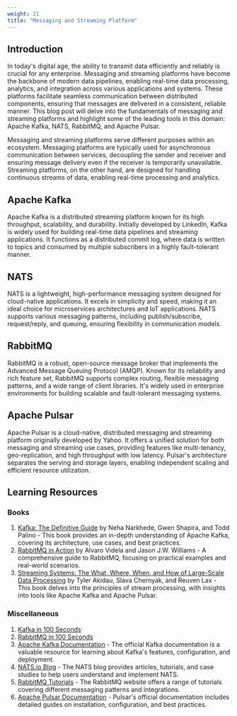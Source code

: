 ```yaml
---
weight: 21
title: "Messaging and Streaming Platform"
---
```


## Introduction

In today's digital age, the ability to transmit data efficiently and reliably is crucial for any enterprise. Messaging and streaming platforms have become the backbone of modern data pipelines, enabling real-time data processing, analytics, and integration across various applications and systems. These platforms facilitate seamless communication between distributed components, ensuring that messages are delivered in a consistent, reliable manner. This blog post will delve into the fundamentals of messaging and streaming platforms and highlight some of the leading tools in this domain: Apache Kafka, NATS, RabbitMQ, and Apache Pulsar.

Messaging and streaming platforms serve different purposes within an ecosystem. Messaging platforms are typically used for asynchronous communication between services, decoupling the sender and receiver and ensuring message delivery even if the receiver is temporarily unavailable. Streaming platforms, on the other hand, are designed for handling continuous streams of data, enabling real-time processing and analytics.

## Apache Kafka

Apache Kafka is a distributed streaming platform known for its high throughput, scalability, and durability. Initially developed by LinkedIn, Kafka is widely used for building real-time data pipelines and streaming applications. It functions as a distributed commit log, where data is written to topics and consumed by multiple subscribers in a highly fault-tolerant manner.

## NATS

NATS is a lightweight, high-performance messaging system designed for cloud-native applications. It excels in simplicity and speed, making it an ideal choice for microservices architectures and IoT applications. NATS supports various messaging patterns, including publish/subscribe, request/reply, and queuing, ensuring flexibility in communication models.

## RabbitMQ

RabbitMQ is a robust, open-source message broker that implements the Advanced Message Queuing Protocol (AMQP). Known for its reliability and rich feature set, RabbitMQ supports complex routing, flexible messaging patterns, and a wide range of client libraries. It's widely used in enterprise environments for building scalable and fault-tolerant messaging systems.

## Apache Pulsar

Apache Pulsar is a cloud-native, distributed messaging and streaming platform originally developed by Yahoo. It offers a unified solution for both messaging and streaming use cases, providing features like multi-tenancy, geo-replication, and high throughput with low latency. Pulsar's architecture separates the serving and storage layers, enabling independent scaling and efficient resource utilization.

## Learning Resources

### Books

1. [Kafka: The Definitive Guide](https://www.amazon.com/Kafka-Definitive-Real-Time-Stream-Processing/dp/1491936169) by Neha Narkhede, Gwen Shapira, and Todd Palino - This book provides an in-depth understanding of Apache Kafka, covering its architecture, use cases, and best practices.
2. [RabbitMQ in Action](https://www.amazon.com/RabbitMQ-Action-Distributed-Messaging-Everyone/dp/1935182978) by Alvaro Videla and Jason J.W. Williams - A comprehensive guide to RabbitMQ, focusing on practical examples and real-world scenarios.
3. [Streaming Systems: The What, Where, When, and How of Large-Scale Data Processing](https://www.amazon.com/Streaming-Systems-Where-Large-Scale-Processing/dp/1491983876) by Tyler Akidau, Slava Chernyak, and Reuven Lax - This book delves into the principles of stream processing, with insights into tools like Apache Kafka and Apache Pulsar.


### Miscellaneous

1. [Kafka in 100 Seconds](https://www.youtube.com/watch?v=uvb00oaa3k8)
2. [RabbitMQ in 100 Seconds](https://www.youtube.com/watch?v=NQ3fZtyXji0)
3. [Apache Kafka Documentation](https://kafka.apache.org/) - The official Kafka documentation is a valuable resource for learning about Kafka's features, configuration, and deployment.
4. [NATS.io Blog](https://nats.io/blog/) - The NATS blog provides articles, tutorials, and case studies to help users understand and implement NATS.
5. [RabbitMQ Tutorials](https://www.rabbitmq.com/tutorials) - The RabbitMQ website offers a range of tutorials covering different messaging patterns and integrations.
6. [Apache Pulsar Documentation](https://pulsar.apache.org/docs) - Pulsar's official documentation includes detailed guides on installation, configuration, and best practices.


